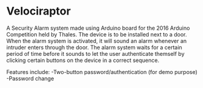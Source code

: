 # Velociraptor
A Security Alarm system made using Arduino board for the 2016 Arduino Competition held by Thales.
The device is to be installed next to a door.
When the alarm system is activated, it will sound an alarm whenever an intruder enters through the door.
The alarm system waits for a certain period of time before it sounds to let the user authenticate themself by clicking certain buttons on the device in a correct sequence.

Features include:
-Two-button password/authentication (for demo purpose)
-Password change
